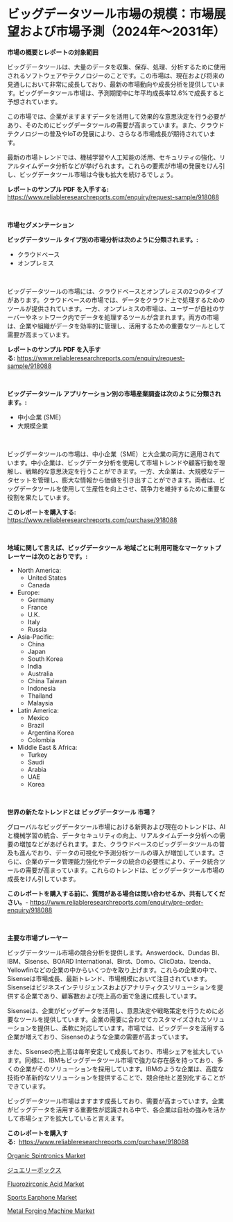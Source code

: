 <p><h1>ビッグデータツール市場の規模：市場展望および市場予測（2024年〜2031年）</h1></p><p><strong>市場の概要とレポートの対象範囲</strong></p>
<p><p>ビッグデータツールは、大量のデータを収集、保存、処理、分析するために使用されるソフトウェアやテクノロジーのことです。この市場は、現在および将来の見通しにおいて非常に成長しており、最新の市場動向や成長分析を提供しています。ビッグデータツール市場は、予測期間中に年平均成長率12.6%で成長すると予想されています。</p><p>この市場では、企業がますますデータを活用して効果的な意思決定を行う必要があり、そのためにビッグデータツールの需要が高まっています。また、クラウドテクノロジーの普及やIoTの発展により、さらなる市場成長が期待されています。</p><p>最新の市場トレンドでは、機械学習や人工知能の活用、セキュリティの強化、リアルタイムデータ分析などが挙げられます。これらの要素が市場の発展をけん引し、ビッグデータツール市場は今後も拡大を続けるでしょう。</p></p>
<p><strong>レポートのサンプル PDF を入手する:</strong> <a href="https://www.reliableresearchreports.com/enquiry/request-sample/918088">https://www.reliableresearchreports.com/enquiry/request-sample/918088</a></p>
<p>&nbsp;</p>
<p><strong>市場セグメンテーション</strong></p>
<p><strong>ビッグデータツール タイプ別の市場分析は次のように分類されます。:</strong></p>
<p><ul><li>クラウドベース</li><li>オンプレミス</li></ul></p>
<p>&nbsp;</p>
<p><p>ビッグデータツールの市場には、クラウドベースとオンプレミスの2つのタイプがあります。クラウドベースの市場では、データをクラウド上で処理するためのツールが提供されています。一方、オンプレミスの市場は、ユーザーが自社のサーバーやネットワーク内でデータを処理するツールが含まれます。両方の市場は、企業や組織がデータを効率的に管理し、活用するための重要なツールとして需要が高まっています。</p></p>
<p><strong>レポートのサンプル PDF を入手する:</strong>&nbsp;<a href="https://www.reliableresearchreports.com/enquiry/request-sample/918088">https://www.reliableresearchreports.com/enquiry/request-sample/918088</a></p>
<p>&nbsp;</p>
<p><strong> ビッグデータツール アプリケーション別の市場産業調査は次のように分類されます。:</strong></p>
<p><ul><li>中小企業 (SME)</li><li>大規模企業</li></ul></p>
<p>&nbsp;</p>
<p><p>ビッグデータツールの市場は、中小企業（SME）と大企業の両方に適用されています。中小企業は、ビッグデータ分析を使用して市場トレンドや顧客行動を理解し、戦略的な意思決定を行うことができます。一方、大企業は、大規模なデータセットを管理し、膨大な情報から価値を引き出すことができます。両者は、ビッグデータツールを使用して生産性を向上させ、競争力を維持するために重要な役割を果たしています。</p></p>
<p><strong>このレポートを購入する:</strong>&nbsp; <a href="https://www.reliableresearchreports.com/purchase/918088">https://www.reliableresearchreports.com/purchase/918088</a></p>
<p>&nbsp;</p>
<p><strong>地域に関して言えば、ビッグデータツール 地域ごとに利用可能なマーケットプレーヤーは次のとおりです。:</strong></p>
<p><ul>
    <li>
        North America:
        <ul>
            <li>United States</li>
            <li>Canada</li>
        </ul>
    </li>
    <li>
        Europe:
        <ul>
            <li>Germany</li>
            <li>France</li>
            <li>U.K.</li>
            <li>Italy</li>
            <li>Russia</li>
        </ul>
    </li>
    <li>
        Asia-Pacific:
        <ul>
            <li>China</li>
            <li>Japan</li>
            <li>South Korea</li>
            <li>India</li>
            <li>Australia</li>
            <li>China Taiwan</li>
            <li>Indonesia</li>
            <li>Thailand</li>
            <li>Malaysia</li>
        </ul>
    </li>
    <li>
        Latin America:
        <ul>
            <li>Mexico</li>
            <li>Brazil</li>
            <li>Argentina Korea</li>
            <li>Colombia</li>
        </ul>
    </li>
    <li>
        Middle East & Africa:
        <ul>
            <li>Turkey</li>
            <li>Saudi</li>
            <li>Arabia</li>
            <li>UAE</li>
            <li>Korea</li>
        </ul>
    </li>
    </ul></p>
<p>&nbsp;</p>
<p><strong>世界の新たなトレンドとは ビッグデータツール 市場？</strong></p>
<p><p>グローバルなビッグデータツール市場における新興および現在のトレンドは、AIと機械学習の統合、データセキュリティの向上、リアルタイムデータ分析への需要の増加などがあげられます。また、クラウドベースのビッグデータツールの普及も進んでおり、データの可視化や予測分析ツールの導入が増加しています。さらに、企業のデータ管理能力強化やデータの統合の必要性により、データ統合ツールの需要が高まっています。これらのトレンドは、ビッグデータツール市場の成長をけん引しています。</p></p>
<p><strong>このレポートを購入する前に、質問がある場合は問い合わせるか、共有してください。</strong>- <a href="https://www.reliableresearchreports.com/enquiry/pre-order-enquiry/918088">https://www.reliableresearchreports.com/enquiry/pre-order-enquiry/918088</a></p>
<p>&nbsp;</p>
<p><strong>主要な市場プレーヤー</strong></p>
<p><p>ビッグデータツール市場の競合分析を提供します。Answerdock、Dundas BI、IBM、Sisense、BOARD International、Birst、Domo、ClicData、Izenda、Yellowfinなどの企業の中からいくつかを取り上げます。これらの企業の中で、Sisenseは市場成長、最新トレンド、市場規模において注目されています。Sisenseはビジネスインテリジェンスおよびアナリティクスソリューションを提供する企業であり、顧客数および売上高の面で急速に成長しています。</p><p>Sisenseは、企業がビッグデータを活用し、意思決定や戦略策定を行うために必要なツールを提供しています。企業の需要に合わせてカスタマイズされたソリューションを提供し、柔軟に対応しています。市場では、ビッグデータを活用する企業が増えており、Sisenseのような企業の需要が高まっています。</p><p>また、Sisenseの売上高は毎年安定して成長しており、市場シェアを拡大しています。同様に、IBMもビッグデータツール市場で強力な存在感を持っており、多くの企業がそのソリューションを採用しています。IBMのような企業は、高度な技術や革新的なソリューションを提供することで、競合他社と差別化することができています。</p><p>ビッグデータツール市場はますます成長しており、需要が高まっています。企業がビッグデータを活用する重要性が認識される中で、各企業は自社の強みを活かして市場シェアを拡大していると言えます。</p></p>
<p><strong>このレポートを購入する:</strong>&nbsp;&nbsp;<a href="https://www.reliableresearchreports.com/purchase/918088">https://www.reliableresearchreports.com/purchase/918088</a></p>
<p><p><a href="https://view.publitas.com/reportprime-1/organic-spintronics-market-centers-on-aspects-such-as-market-growth-market-share-market-opportunity-and-projected-forecasts-spanning-from-2024-to-2031/">Organic Spintronics Market</a></p><p><a href="https://medium.com/@royalmiller09/%E3%82%B8%E3%83%A5%E3%82%A8%E3%83%AA%E3%83%BC%E3%83%9C%E3%83%83%E3%82%AF%E3%82%B9%E5%B8%82%E5%A0%B4%E3%81%AE%E5%88%86%E6%9E%90-%E3%82%B0%E3%83%AD%E3%83%BC%E3%83%90%E3%83%AB%E6%A5%AD%E7%95%8C%E3%81%AE%E5%B1%95%E6%9C%9B%E3%81%A8%E4%BA%88%E6%B8%AC-2024%E5%B9%B4%E3%81%8B%E3%82%892031%E5%B9%B4%E3%81%BE%E3%81%A7-dca4583e7306">ジュエリーボックス</a></p><p><a href="https://view.publitas.com/reportprime-1/fluorozirconic-acid-market-size-market-share-and-global-market-analysis-report-2024-2031/">Fluorozirconic Acid Market</a></p><p><a href="https://github.com/brentleyjimmiealvaradoz4l1rea/Market-Research-Report-List-1/blob/main/sports-earphone-market.md">Sports Earphone Market</a></p><p><a href="https://github.com/eeaveuhhh/Market-Research-Report-List-1/blob/main/metal-forging-machine-market.md">Metal Forging Machine Market</a></p></p>